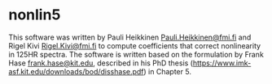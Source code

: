 # nonlin5

This software was written by Pauli Heikkinen <Pauli.Heikkinen@fmi.fi> and Rigel Kivi <Rigel.Kivi@fmi.fi> to compute coefficients that correct nonlinearity in 125HR spectra. The software is written based on the formulation by Frank Hase <frank.hase@kit.edu>, described in his PhD thesis (https://www.imk-asf.kit.edu/downloads/bod/disshase.pdf) in Chapter 5.
